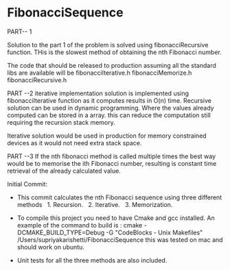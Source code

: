 # FibonacciSequence
PART-- 1

Solution to the part 1 of the problem is solved using fibonacciRecursive function.
THis is the slowest method of obtaining the nth Fibonacci number.

The code that should be released to production assuming all the standard libs are available will be
    fibonacciIterative.h
    fibonacciMemorize.h
    fibonacciRecursive.h

PART --2 
 iterative implementation solution is implemented using fibonacciIterative function
 as it computes results in O(n) time.
 Recursive solution can be used in dynamic programming. Where the values already computed can be stored in a array. 
 this can reduce the computation still requiring the recursion stack memory.
 
 Iterative solution would be used in production for memory constrained devices as it would not need extra stack space.


PART --3 
 If the nth fibonacci method is called multiple times the best way would be to memorise the 
 ith Fibonacci number, resulting is constant time retrieval of the already calculated value.
 
 
Initial Commit:
* This commit calculates the nth Fibonacci sequence using three different methods
  1. Recursion.
  2. Iterative.
  3. Memorization.

* To compile this project you need to have Cmake and gcc installed.
  An example of the command to build is :
  cmake -DCMAKE_BUILD_TYPE=Debug -G "CodeBlocks - Unix Makefiles" /Users/supriyakarishetti/FibonacciSequence
  this was tested on mac and should work on ubuntu.
  
* Unit tests for all the three methods are also included.